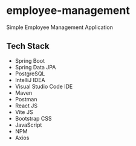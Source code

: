 # employee-management
Simple Employee Management Application

## Tech Stack
- Spring Boot
- Spring Data JPA
- PostgreSQL
- IntelliJ IDEA
- Visual Studio Code IDE
- Maven
- Postman
- React JS
- Vite JS
- Bootstrap CSS
- JavaScript
- NPM
- Axios
